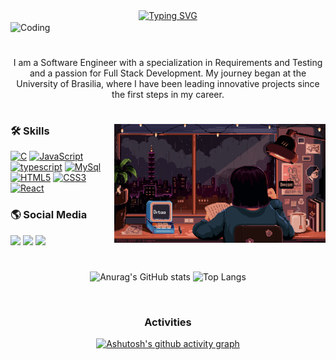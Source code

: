 <div align="center">
  <a href="https://git.io/typing-svg">
    <img src="https://readme-typing-svg.demolab.com?font=Open+Sans&weight=500&size=32&pause=1000&color=70e000&center=true&vCenter=true&random=false&width=524&lines=Hello! I am Gabriel+" alt="Typing SVG">
  </a>
</div>

<img align="center" alt="Coding" src="https://i.pinimg.com/originals/72/e9/c3/72e9c33f3327bfb2485c80b3188e41fb.gif">

#

<p align="center">I am a Software Engineer with a specialization in Requirements and Testing and a passion for Full Stack Development. My journey began at the University of Brasilia, where I have been leading innovative projects since the first steps in my career.</p>

#

<img align="right" alt="" height="190px" src="study.gif">

<h3 align="left">🛠️ Skills </h3>

<p align="left">
<a href="https://docs.microsoft.com/en-us/cpp/?view=msvc-170" target="_blank" rel="noreferrer"><img src="https://raw.githubusercontent.com/danielcranney/readme-generator/main/public/icons/skills/c-colored.svg" width="36" height="36" alt="C" /></a>
<a href="https://developer.mozilla.org/en-US/docs/Web/JavaScript" target="_blank" rel="noreferrer"><img src="https://raw.githubusercontent.com/danielcranney/readme-generator/main/public/icons/skills/javascript-colored.svg" width="36" height="36" alt="JavaScript" /></a>
<a href="https://developer.mozilla.org/en-US/docs/Web/TypeScript" target="_blank" rel="noreferrer"><img src="https://raw.githubusercontent.com/danielcranney/readme-generator/main/public/icons/skills/typescript-colored.svg" width="36" height="36" alt="typescript" /></a>
<a href="https://www.mysql.com" target="_blank" rel="noreferrer"><img src="https://raw.githubusercontent.com/danielcranney/readme-generator/main/public/icons/skills/mysql-colored.svg" width="36" height="36" alt="MySql" /></a>
<a href="https://developer.mozilla.org/en-US/docs/Glossary/HTML5" target="_blank" rel="noreferrer"><img src="https://raw.githubusercontent.com/danielcranney/readme-generator/main/public/icons/skills/html5-colored.svg" width="36" height="36" alt="HTML5" /></a>
<a href="https://www.w3.org/TR/CSS/#css" target="_blank" rel="noreferrer"><img src="https://raw.githubusercontent.com/danielcranney/readme-generator/main/public/icons/skills/css3-colored.svg" width="36" height="36" alt="CSS3" /></a>
<a href="https://react.dev/learn" target="_blank" rel="noreferrer"><img src="https://raw.githubusercontent.com/danielcranney/readme-generator/main/public/icons/skills/react-colored.svg" width="36" height="36" alt="React" /></a>
</p>

<h3 align="left">🌎 Social Media</h3>

<a href="https://www.instagram.com/gabriel_lim4__/?hl=en" target="_blank"><img src="https://img.shields.io/badge/-Instagram-%23E4405F?style=for-the-badge&logo=instagram&logoColor=white" target="_blank"></a>
<a href = "mailto:gabriel58221@gmail.com"><img src="https://img.shields.io/badge/-Gmail-%23333?style=for-the-badge&logo=gmail&logoColor=white" target="_blank"></a>
<a href="https://www.linkedin.com/in/gabriel-lima-5366ba164/" target="_blank"><img src="https://img.shields.io/badge/-LinkedIn-%230077B5?style=for-the-badge&logo=linkedin&logoColor=white" target="_blank"></a> 

#

<div style="text-align: center;" align="center">
  
![Anurag's GitHub stats](https://github-readme-stats.vercel.app/api?username=gabriel-lima258&show_icons=true&theme=chartreuse-dark)
![Top Langs](https://github-readme-stats.vercel.app/api/top-langs/?username=gabriel-lima258&layout=compact&theme=chartreuse-dark)

<br>  

<h3>Activities</h3>

[![Ashutosh's github activity graph](https://github-readme-activity-graph.vercel.app/graph?username=gabriel-lima258&custom_title=Minhas%20Contribuições&hide_border=true&theme=redical&bg_color=000&line=70e000&days=15&hide_title=true)](https://github.com/gabriel-lima258/github-readme-activity-graph)


<div align="left">
